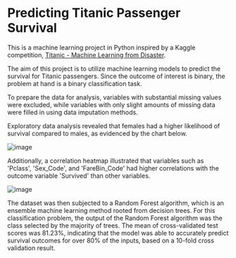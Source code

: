 # Predicting Titanic Passenger Survival

This is a machine learning project in Python inspired by a Kaggle competition, [Titanic - Machine Learning from Disaster](https://www.kaggle.com/competitions/titanic).

The aim of this project is to utilize machine learning models to predict the survival for Titanic passengers. Since the outcome of interest is binary, the problem at hand is a binary classification task.

To prepare the data for analysis, variables with substantial missing values were excluded, while variables with only slight amounts of missing data were filled in using data imputation methods.

Exploratory data analysis revealed that females had a higher likelihood of survival compared to males, as evidenced by the chart below.

![image](https://user-images.githubusercontent.com/25331292/227840555-210409cd-aadd-4551-a9cf-3f8abcd7d39f.png)

Additionally, a correlation heatmap illustrated that variables such as 'Pclass', 'Sex_Code', and 'FareBin_Code' had higher correlations with the outcome variable 'Survived' than other variables.

![image](https://user-images.githubusercontent.com/25331292/227841015-26cc561a-1479-461c-9e3d-58a6faac7e38.png)

The dataset was then subjected to a Random Forest algorithm, which is an ensemble machine learning method rooted from decision trees. For this classification problem, the output of the Random Forest algorithm was the class selected by the majority of trees. The mean of cross-validated test scores was 81.23%, indicating that the model was able to accurately predict survival outcomes for over 80% of the inputs, based on a 10-fold cross validation result.
